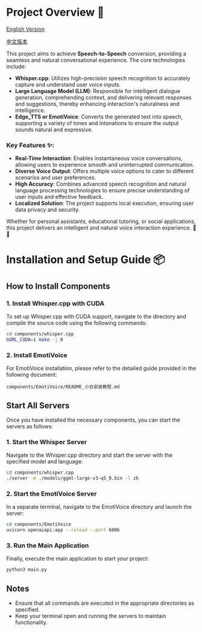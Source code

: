 # Project Overview 🌟

[English Version](./README.md)  

[中文版本](./README_zh.md)

This project aims to achieve **Speech-to-Speech** conversion, providing a seamless and natural conversational experience. The core technologies include:

- **Whisper.cpp**: Utilizes high-precision speech recognition to accurately capture and understand user voice inputs.
- **Large Language Model (LLM)**: Responsible for intelligent dialogue generation, comprehending context, and delivering relevant responses and suggestions, thereby enhancing interaction's naturalness and intelligence.
- **Edge_TTS or EmotiVoice**: Converts the generated text into speech, supporting a variety of tones and intonations to ensure the output sounds natural and expressive.

### Key Features ✨:
- **Real-Time Interaction**: Enables instantaneous voice conversations, allowing users to experience smooth and uninterrupted communication.
- **Diverse Voice Output**: Offers multiple voice options to cater to different scenarios and user preferences.
- **High Accuracy**: Combines advanced speech recognition and natural language processing technologies to ensure precise understanding of user inputs and effective feedback.
- **Localized Solution**: The project supports local execution, ensuring user data privacy and security.

Whether for personal assistants, educational tutoring, or social applications, this project delivers an intelligent and natural voice interaction experience. 🎤🤖



# Installation and Setup Guide 📦

## How to Install Components

### 1. Install Whisper.cpp with CUDA
To set up Whisper.cpp with CUDA support, navigate to the directory and compile the source code using the following commands:

```bash
cd components/whisper.cpp
GGML_CUDA=1 make -j 8 
```

### 2. Install EmotiVoice
For EmotiVoice installation, please refer to the detailed guide provided in the following document:

```
components/EmotiVoice/README_小白安装教程.md
```

## Start All Servers

Once you have installed the necessary components, you can start the servers as follows:

### 1. Start the Whisper Server
Navigate to the Whisper.cpp directory and start the server with the specified model and language:

```bash
cd components/whisper.cpp
./server -m ./models/ggml-large-v3-q5_0.bin -l zh
```

### 2. Start the EmotiVoice Server
In a separate terminal, navigate to the EmotiVoice directory and launch the server:

```bash
cd components/EmotiVoice
uvicorn openaiapi:app --reload --port 6006
```

### 3. Run the Main Application
Finally, execute the main application to start your project:

```bash
python3 main.py
```

## Notes
- Ensure that all commands are executed in the appropriate directories as specified.
- Keep your terminal open and running the servers to maintain functionality.

